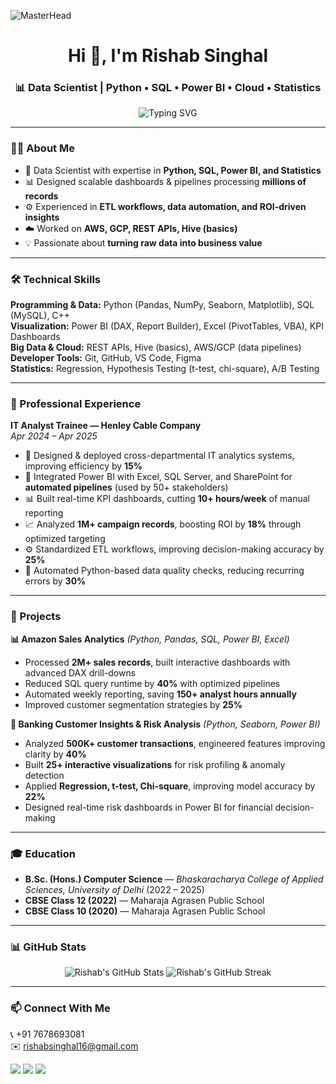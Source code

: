 ![MasterHead](https://user-images.githubusercontent.com/74038190/212746035-d5c61762-973c-44c0-aec7-887f3b7690e3.gif)

<h1 align="center">Hi 👋, I'm Rishab Singhal</h1>
<h3 align="center">📊 Data Scientist | Python • SQL • Power BI • Cloud • Statistics</h3>

<p align="center">
  <img src="https://readme-typing-svg.herokuapp.com?font=Fira+Code&weight=600&size=22&pause=1000&center=true&vCenter=true&width=1000&lines=📈+Data+Scientist+%7C+Python+%2B+SQL+%2B+Power+BI;⚡+Building+Dashboards+%26+ETL+Pipelines;🧮+Regression+%2F+A%2FB+Testing+%2F+Statistical+Modeling;☁️+AWS+%7C+GCP+%7C+REST+APIs" alt="Typing SVG" />
</p>

---

### 👨‍💻 About Me  

- 🎯 Data Scientist with expertise in **Python, SQL, Power BI, and Statistics**  
- 📊 Designed scalable dashboards & pipelines processing **millions of records**  
- ⚙️ Experienced in **ETL workflows, data automation, and ROI-driven insights**  
- ☁️ Worked on **AWS, GCP, REST APIs, Hive (basics)**  
- 💡 Passionate about **turning raw data into business value**  

---

### 🛠️ Technical Skills  

**Programming & Data:** Python (Pandas, NumPy, Seaborn, Matplotlib), SQL (MySQL), C++  
**Visualization:** Power BI (DAX, Report Builder), Excel (PivotTables, VBA), KPI Dashboards  
**Big Data & Cloud:** REST APIs, Hive (basics), AWS/GCP (data pipelines)  
**Developer Tools:** Git, GitHub, VS Code, Figma  
**Statistics:** Regression, Hypothesis Testing (t-test, chi-square), A/B Testing  

---

### 💼 Professional Experience  

**IT Analyst Trainee — Henley Cable Company**  
*Apr 2024 – Apr 2025*  
- 🚀 Designed & deployed cross-departmental IT analytics systems, improving efficiency by **15%**  
- 🔗 Integrated Power BI with Excel, SQL Server, and SharePoint for **automated pipelines** (used by 50+ stakeholders)  
- 📊 Built real-time KPI dashboards, cutting **10+ hours/week** of manual reporting  
- 📈 Analyzed **1M+ campaign records**, boosting ROI by **18%** through optimized targeting  
- ⚙️ Standardized ETL workflows, improving decision-making accuracy by **25%**  
- 🤖 Automated Python-based data quality checks, reducing recurring errors by **30%**  

---

### 🚀 Projects  

**📊 Amazon Sales Analytics** *(Python, Pandas, SQL, Power BI, Excel)*  
- Processed **2M+ sales records**, built interactive dashboards with advanced DAX drill-downs  
- Reduced SQL query runtime by **40%** with optimized pipelines  
- Automated weekly reporting, saving **150+ analyst hours annually**  
- Improved customer segmentation strategies by **25%**  

**🏦 Banking Customer Insights & Risk Analysis** *(Python, Seaborn, Power BI)*  
- Analyzed **500K+ customer transactions**, engineered features improving clarity by **40%**  
- Built **25+ interactive visualizations** for risk profiling & anomaly detection  
- Applied **Regression, t-test, Chi-square**, improving model accuracy by **22%**  
- Designed real-time risk dashboards in Power BI for financial decision-making  

---

### 🎓 Education  

- **B.Sc. (Hons.) Computer Science** — *Bhaskaracharya College of Applied Sciences, University of Delhi* (2022 – 2025)  
- **CBSE Class 12 (2022)** — Maharaja Agrasen Public School  
- **CBSE Class 10 (2020)** — Maharaja Agrasen Public School  

---

### 📊 GitHub Stats  

<p align="center">
  <img src="https://github-readme-stats.vercel.app/api?username=rishansinghal&show_icons=true&theme=radical" alt="Rishab's GitHub Stats" />
  <img src="https://github-readme-streak-stats.herokuapp.com/?user=rishansinghal&theme=radical" alt="Rishab's GitHub Streak" />
</p>

---

### 📫 Connect With Me  

📞 +91 7678693081  
✉️ [rishabsinghal16@gmail.com](mailto:rishabsinghal16@gmail.com)  

<p align="left">
  <a href="mailto:rishabsinghal16@gmail.com"><img src="https://img.shields.io/badge/Gmail-D14836?style=for-the-badge&logo=gmail&logoColor=white" /></a>
  <a href="https://www.linkedin.com/in/rishabsinghal16"><img src="https://img.shields.io/badge/LinkedIn-0077B5?style=for-the-badge&logo=linkedin&logoColor=white" /></a>
  <a href="https://github.com/rishansinghal"><img src="https://img.shields.io/badge/GitHub-181717?style=for-the-badge&logo=github&logoColor=white" /></a>
</p>
